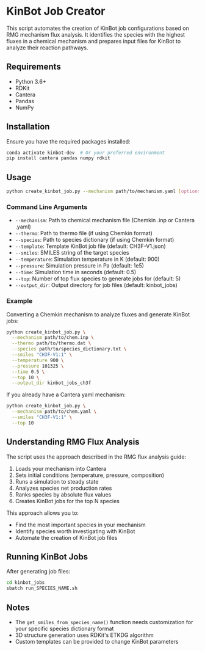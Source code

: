 # KinBot Job Creator

This script automates the creation of KinBot job configurations based on RMG mechanism flux analysis. It identifies the species with the highest fluxes in a chemical mechanism and prepares input files for KinBot to analyze their reaction pathways.

## Requirements

- Python 3.6+
- RDKit
- Cantera
- Pandas
- NumPy

## Installation

Ensure you have the required packages installed:

```bash
conda activate kinbot-dev  # Or your preferred environment
pip install cantera pandas numpy rdkit
```

## Usage

```bash
python create_kinbot_job.py --mechanism path/to/mechanism.yaml [options]
```

### Command Line Arguments

- `--mechanism`: Path to chemical mechanism file (Chemkin .inp or Cantera .yaml)
- `--thermo`: Path to thermo file (if using Chemkin format)
- `--species`: Path to species dictionary (if using Chemkin format)
- `--template`: Template KinBot job file (default: CH3F-V1.json)
- `--smiles`: SMILES string of the target species
- `--temperature`: Simulation temperature in K (default: 900)
- `--pressure`: Simulation pressure in Pa (default: 1e5)
- `--time`: Simulation time in seconds (default: 0.5)
- `--top`: Number of top flux species to generate jobs for (default: 5)
- `--output_dir`: Output directory for job files (default: kinbot_jobs)

### Example

Converting a Chemkin mechanism to analyze fluxes and generate KinBot jobs:

```bash
python create_kinbot_job.py \
  --mechanism path/to/chem.inp \
  --thermo path/to/thermo.dat \
  --species path/to/species_dictionary.txt \
  --smiles "CH3F-V1:1" \
  --temperature 900 \
  --pressure 101325 \
  --time 0.5 \
  --top 10 \
  --output_dir kinbot_jobs_ch3f
```

If you already have a Cantera yaml mechanism:

```bash
python create_kinbot_job.py \
  --mechanism path/to/chem.yaml \
  --smiles "CH3F-V1:1" \
  --top 10
```

## Understanding RMG Flux Analysis

The script uses the approach described in the RMG flux analysis guide:

1. Loads your mechanism into Cantera
2. Sets initial conditions (temperature, pressure, composition)
3. Runs a simulation to steady state
4. Analyzes species net production rates
5. Ranks species by absolute flux values
6. Creates KinBot jobs for the top N species

This approach allows you to:
- Find the most important species in your mechanism
- Identify species worth investigating with KinBot
- Automate the creation of KinBot job files

## Running KinBot Jobs

After generating job files:

```bash
cd kinbot_jobs
sbatch run_SPECIES_NAME.sh
```

## Notes

- The `get_smiles_from_species_name()` function needs customization for your specific species dictionary format
- 3D structure generation uses RDKit's ETKDG algorithm
- Custom templates can be provided to change KinBot parameters 